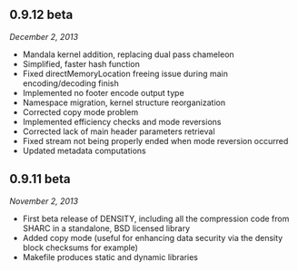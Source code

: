 0.9.12 beta
-----------
<i>December 2, 2013</i>

* Mandala kernel addition, replacing dual pass chameleon
* Simplified, faster hash function
* Fixed directMemoryLocation freeing issue during main encoding/decoding finish
* Implemented no footer encode output type
* Namespace migration, kernel structure reorganization
* Corrected copy mode problem
* Implemented efficiency checks and mode reversions
* Corrected lack of main header parameters retrieval
* Fixed stream not being properly ended when mode reversion occurred
* Updated metadata computations

0.9.11 beta
-----------
<i>November 2, 2013</i>

* First beta release of DENSITY, including all the compression code from SHARC in a standalone, BSD licensed library
* Added copy mode (useful for enhancing data security via the density block checksums for example)
* Makefile produces static and dynamic libraries
